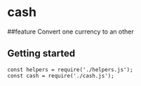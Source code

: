 # cash
##feature
Convert one currency to an other 

## Getting started
```
const helpers = require('./helpers.js');
const cash = require('./cash.js');

```
